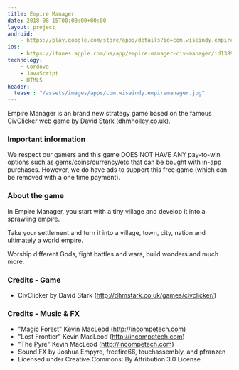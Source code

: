 ```yaml
---
title: Empire Manager
date: 2018-08-15T00:00:00+00:00
layout: project
android:
    - https://play.google.com/store/apps/details?id=com.wiseindy.empiremanager
ios:
    - https://itunes.apple.com/us/app/empire-manager-civ-manager/id1389914366?mt=8
technology:
    - Cordova
    - JavaScript
    - HTML5
header:
  teaser: "/assets/images/apps/com.wiseindy.empiremanager.jpg"
---
```


Empire Manager is an brand new strategy game based on the famous CivClicker web game by David Stark (dhmholley.co.uk).

### Important information
We respect our gamers and this game DOES NOT HAVE ANY pay-to-win options such as gems/coins/currency/etc that can be bought with in-app purchases. However, we do have ads to support this free game (which can be removed with a one time payment).

### About the game
In Empire Manager, you start with a tiny village and develop it into a sprawling empire.

Take your settlement and turn it into a village, town, city, nation and ultimately a world empire.

Worship different Gods, fight battles and wars, build wonders and much more.

### Credits - Game
* CivClicker by David Stark (<a href="http://dhmstark.co.uk/games/civclicker/" target="_blank">http://dhmstark.co.uk/games/civclicker/</a>)

### Credits - Music & FX
* "Magic Forest" Kevin MacLeod (<a href="http://incompetech.com" target="_blank">http://incompetech.com</a>)
* "Lost Frontier" Kevin MacLeod (<a href="http://incompetech.com" target="_blank">http://incompetech.com</a>)
* "The Pyre" Kevin MacLeod (<a href="http://incompetech.com" target="_blank">http://incompetech.com</a>)
* Sound FX by Joshua Empyre, freefire66, touchassembly, and pfranzen
* Licensed under Creative Commons: By Attribution 3.0 License